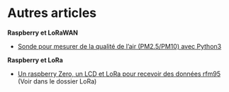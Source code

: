 # Autres articles

**Raspberry et LoRaWAN**

* [Sonde pour mesurer de la qualité de l’air (PM2.5/PM10) avec Python3](https://github.com/ecosensors/ecosensors/tree/main/Articles/LoRaWAN/Sonde%20MP2-5%20MP10%20AQI)

**Raspberry et LoRa**

* [Un raspberry Zero, un LCD et LoRa pour recevoir des données rfm95](https://github.com/ecosensors/ecosensors/tree/main/Articles/LoRa/rfm95-receiver) (Voir dans le dossier LoRa)

